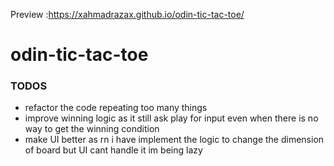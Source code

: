 Preview :https://xahmadrazax.github.io/odin-tic-tac-toe/

# odin-tic-tac-toe

### TODOS

- refactor the code repeating too many things
- improve winning logic as it still ask play for input even when there is no way to get the winning condition
- make UI better as rn i have implement the logic to change the dimension of board but UI cant handle it im being lazy
